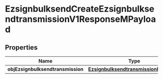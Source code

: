 

# EzsignbulksendCreateEzsignbulksendtransmissionV1ResponseMPayload

## Properties

Name | Type | Description | Notes
------------ | ------------- | ------------- | -------------
**objEzsignbulksendtransmission** | [**EzsignbulksendtransmissionResponse**](EzsignbulksendtransmissionResponse.md) |  | 




